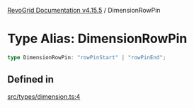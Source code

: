 [RevoGrid Documentation v4.15.5](README.md) / DimensionRowPin

# Type Alias: DimensionRowPin

```ts
type DimensionRowPin: "rowPinStart" | "rowPinEnd";
```

## Defined in

[src/types/dimension.ts:4](https://github.com/revolist/revogrid/blob/e4de5901d3a858ae9e9a420f27ffcd2a33073a79/src/types/dimension.ts#L4)
